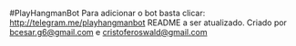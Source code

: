 #PlayHangmanBot
Para adicionar o bot basta clicar: http://telegram.me/playhangmanbot
README a ser atualizado.
Criado por bcesar.g6@gmail.com e cristoferoswald@gmail.com
